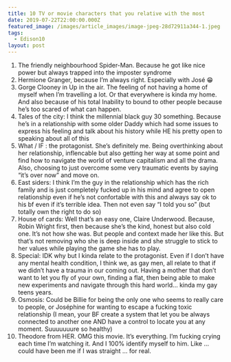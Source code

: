 ```yaml
---
title: 10 TV or movie characters that you relative with the most
date: 2019-07-22T22:00:00.000Z
featured_image: /images/article_images/image-jpeg-28d72911a344-1.jpeg
tags:
  - Edison10
layout: post
---
```

1. The friendly neighbourhood Spider-Man. Because he got like nice power but always trapped into the imposter syndrome 
2. Hermione Granger, because I’m always right. Especially with José 😁 
3. Gorge Clooney in Up in the air. The feeling of not having a home of myself when I’m travelling a lot. Or that everywhere is kinda my home. And also because of his total Inability to bound to other people because he’s too scared of what can happen. 
4. Tales of the city: I think the millennial black guy 30 something. Because he’s in a relationship with some older Daddy which had some issues to express his feeling and talk about his history while HE his pretty open to speaking about all of this
5. What / IF : the protagonist. She’s definitely me. Being overthinking about her relationship, inflencable but also getting her way at some point and find how to navigate the world of venture capitalism and all the drama. Also, choosing to just overcome some very traumatic events by saying “it’s over now” and move on. 
6. East siders: I think I’m the guy in the relationship which has the rich family and is just completely fucked up in his mind and agree to open relationship even if he’s not confortable with this and always say ok to his bf even if it’s terrible idea. Then not even say “I told you so” (but totally own the right to do so)
7. House of cards: Well that’s an easy one, Claire Underwood. Because, Robin Wright first, then because she’s the kind, honest but also cold one. It’s not how she was. But people and context made her like this. But that’s not removing who she is deep inside and she struggle to stick to her values while playing the game she has to play. 
8. Special: IDK why but I kinda relate to the protagonist. Even if I don’t have any mental health condition, I think we, as gay men, all relate to that if we didn’t have a trauma in our coming out. Having a mother that don’t want to let you fly of your own, finding a flat, then being able to make new experiments and navigate through this hard world... kinda my gay teens years.
9. Osmosis: Could be Billie for being the only one who seems to really care to people, or Joséphine for wanting to escape a fucking toxic relationship (I mean, your BF create a system that let you be always connected to another one AND have a control to locate you at any moment. Suuuuuuure so healthy)
10. Theodore from HER. OMG this movie. It’s everything. I’m fucking crying each time I’m watching it. And I 100% identify myself to him. Like ... could have been me if I was straight ... for real.
